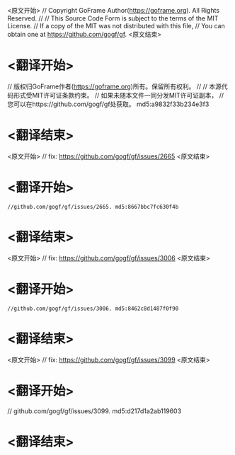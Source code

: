 
<原文开始>
// Copyright GoFrame Author(https://goframe.org). All Rights Reserved.
//
// This Source Code Form is subject to the terms of the MIT License.
// If a copy of the MIT was not distributed with this file,
// You can obtain one at https://github.com/gogf/gf.
<原文结束>

# <翻译开始>
// 版权归GoFrame作者(https://goframe.org)所有。保留所有权利。
//
// 本源代码形式受MIT许可证条款约束。
// 如果未随本文件一同分发MIT许可证副本，
// 您可以在https://github.com/gogf/gf处获取。 md5:a9832f33b234e3f3
# <翻译结束>


<原文开始>
// fix: https://github.com/gogf/gf/issues/2665
<原文结束>

# <翻译开始>
	//github.com/gogf/gf/issues/2665. md5:8667bbc7fc630f4b
# <翻译结束>


<原文开始>
// fix: https://github.com/gogf/gf/issues/3006
<原文结束>

# <翻译开始>
	//github.com/gogf/gf/issues/3006. md5:8462c8d1487f0f90
# <翻译结束>


<原文开始>
// fix: https://github.com/gogf/gf/issues/3099
<原文结束>

# <翻译开始>
// github.com/gogf/gf/issues/3099. md5:d217d1a2ab119603
# <翻译结束>

